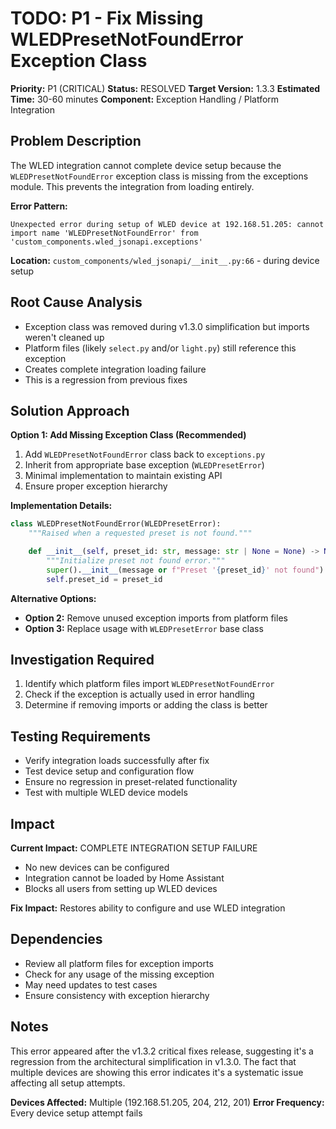# TODO: P1 - Fix Missing WLEDPresetNotFoundError Exception Class

**Priority:** P1 (CRITICAL)
**Status:** RESOLVED
**Target Version:** 1.3.3
**Estimated Time:** 30-60 minutes
**Component:** Exception Handling / Platform Integration

## Problem Description

The WLED integration cannot complete device setup because the `WLEDPresetNotFoundError` exception class is missing from the exceptions module. This prevents the integration from loading entirely.

**Error Pattern:**
```
Unexpected error during setup of WLED device at 192.168.51.205: cannot import name 'WLEDPresetNotFoundError' from 'custom_components.wled_jsonapi.exceptions'
```

**Location:** `custom_components/wled_jsonapi/__init__.py:66` - during device setup

## Root Cause Analysis

- Exception class was removed during v1.3.0 simplification but imports weren't cleaned up
- Platform files (likely `select.py` and/or `light.py`) still reference this exception
- Creates complete integration loading failure
- This is a regression from previous fixes

## Solution Approach

**Option 1: Add Missing Exception Class (Recommended)**
1. Add `WLEDPresetNotFoundError` class back to `exceptions.py`
2. Inherit from appropriate base exception (`WLEDPresetError`)
3. Minimal implementation to maintain existing API
4. Ensure proper exception hierarchy

**Implementation Details:**
```python
class WLEDPresetNotFoundError(WLEDPresetError):
    """Raised when a requested preset is not found."""

    def __init__(self, preset_id: str, message: str | None = None) -> None:
        """Initialize preset not found error."""
        super().__init__(message or f"Preset '{preset_id}' not found")
        self.preset_id = preset_id
```

**Alternative Options:**
- **Option 2:** Remove unused exception imports from platform files
- **Option 3:** Replace usage with `WLEDPresetError` base class

## Investigation Required

1. Identify which platform files import `WLEDPresetNotFoundError`
2. Check if the exception is actually used in error handling
3. Determine if removing imports or adding the class is better

## Testing Requirements

- Verify integration loads successfully after fix
- Test device setup and configuration flow
- Ensure no regression in preset-related functionality
- Test with multiple WLED device models

## Impact

**Current Impact:** COMPLETE INTEGRATION SETUP FAILURE
- No new devices can be configured
- Integration cannot be loaded by Home Assistant
- Blocks all users from setting up WLED devices

**Fix Impact:** Restores ability to configure and use WLED integration

## Dependencies

- Review all platform files for exception imports
- Check for any usage of the missing exception
- May need updates to test cases
- Ensure consistency with exception hierarchy

## Notes

This error appeared after the v1.3.2 critical fixes release, suggesting it's a regression from the architectural simplification in v1.3.0. The fact that multiple devices are showing this error indicates it's a systematic issue affecting all setup attempts.

**Devices Affected:** Multiple (192.168.51.205, 204, 212, 201)
**Error Frequency:** Every device setup attempt fails